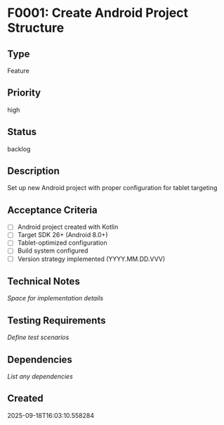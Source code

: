 # F0001: Create Android Project Structure

## Type
Feature

## Priority
high

## Status
backlog

## Description
Set up new Android project with proper configuration for tablet targeting

## Acceptance Criteria
- [ ] Android project created with Kotlin
- [ ] Target SDK 26+ (Android 8.0+)
- [ ] Tablet-optimized configuration
- [ ] Build system configured
- [ ] Version strategy implemented (YYYY.MM.DD.VVV)

## Technical Notes
_Space for implementation details_

## Testing Requirements
_Define test scenarios_

## Dependencies
_List any dependencies_

## Created
2025-09-18T16:03:10.558284

